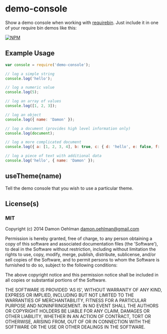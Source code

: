 # demo-console

Show a demo console when working with [requirebin](http://requirebin.com/?gist=6079475). Just
include it in one of your require bin demos like this:


[![NPM](https://nodei.co/npm/demo-console.png)](https://nodei.co/npm/demo-console/)



## Example Usage

```js
var console = require('demo-console');

// log a simple string
console.log('hello');

// log a numeric value
console.log(5);

// log an array of values
console.log([1, 2, 3]);

// log an object
console.log({ name: 'Damon' });

// log a document (provides high level information only)
console.log(document);

// log a more complicated document
console.log({ a: [1, 2, 3, 4], b: true, c: { d: 'hello', e: false, f: ['a', 'b', 'c', 'd'] }});

// log a piece of text with additional data
console.log('hello', { name: 'Damon' });

```

## useTheme(name)

Tell the demo console that you wish to use a particular theme.

## License(s)

### MIT

Copyright (c) 2014 Damon Oehlman <damon.oehlman@gmail.com>

Permission is hereby granted, free of charge, to any person obtaining
a copy of this software and associated documentation files (the
'Software'), to deal in the Software without restriction, including
without limitation the rights to use, copy, modify, merge, publish,
distribute, sublicense, and/or sell copies of the Software, and to
permit persons to whom the Software is furnished to do so, subject to
the following conditions:

The above copyright notice and this permission notice shall be
included in all copies or substantial portions of the Software.

THE SOFTWARE IS PROVIDED 'AS IS', WITHOUT WARRANTY OF ANY KIND,
EXPRESS OR IMPLIED, INCLUDING BUT NOT LIMITED TO THE WARRANTIES OF
MERCHANTABILITY, FITNESS FOR A PARTICULAR PURPOSE AND NONINFRINGEMENT.
IN NO EVENT SHALL THE AUTHORS OR COPYRIGHT HOLDERS BE LIABLE FOR ANY
CLAIM, DAMAGES OR OTHER LIABILITY, WHETHER IN AN ACTION OF CONTRACT,
TORT OR OTHERWISE, ARISING FROM, OUT OF OR IN CONNECTION WITH THE
SOFTWARE OR THE USE OR OTHER DEALINGS IN THE SOFTWARE.
